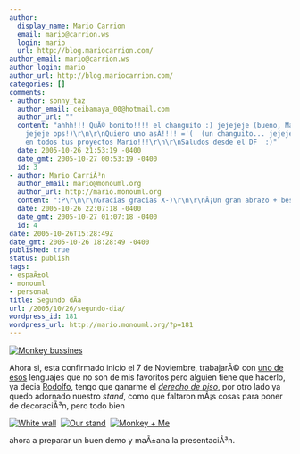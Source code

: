 ```yaml
---
author:
  display_name: Mario Carrion
  email: mario@carrion.ws
  login: mario
  url: http://blog.mariocarrion.com/
author_email: mario@carrion.ws
author_login: mario
author_url: http://blog.mariocarrion.com/
categories: []
comments:
- author: sonny_taz
  author_email: ceibamaya_00@hotmail.com
  author_url: ""
  content: "ahhh!!! QuÃ© bonito!!!! el changuito :) jejejeje (bueno, Mario tambiÃ©n...
    jejeje ops!)\r\n\r\nQuiero uno asÃ­!!!! ='(  (un changuito... jejejejeje)\r\n\r\nSuerte
    en todos tus proyectos Mario!!!\r\n\r\nSaludos desde el DF  :)"
  date: 2005-10-26 21:53:19 -0400
  date_gmt: 2005-10-27 00:53:19 -0400
  id: 3
- author: Mario CarriÃ³n
  author_email: mario@monouml.org
  author_url: http://mario.monouml.org
  content: ":P\r\n\r\nGracias gracias X-)\r\n\r\nÂ¡Un gran abrazo + beso sonny!"
  date: 2005-10-26 22:07:18 -0400
  date_gmt: 2005-10-27 01:07:18 -0400
  id: 4
date: 2005-10-26T15:28:49Z
date_gmt: 2005-10-26 18:28:49 -0400
published: true
status: publish
tags:
- espaÃ±ol
- monouml
- personal
title: Segundo dÃ­a
url: /2005/10/26/segundo-dia/
wordpress_id: 181
wordpress_url: http://mario.monouml.org/?p=181
---
```


<p><a href="http://static.flickr.com/30/56351784_e6d566685b_o.jpg"><img src="http://static.flickr.com/30/56351784_e6d566685b_m.jpg" alt="Monkey bussines" title="Monkey bussines" /></a></p>
<p>Ahora si, esta confirmado inicio el 7 de Noviembre, trabajarÃ© con <a href="http://bdn.borland.com/delphi/">uno de esos</a> lenguajes que no son de mis favoritos pero alguien tiene que hacerlo, ya decia <a href="http://rodolfocampero.blogspot.com">Rodolfo</a>, tengo que ganarme el <em><a href="http://elportaldemexico.com/diccionario/expresionesargentinas.htm">derecho de piso</a></em>, por otro lado ya quedo adornado nuestro <em>stand</em>, como que faltaron mÃ¡s cosas para poner de decoraciÃ³n, pero todo bien</p>
<p><a href="http://static.flickr.com/33/56351790_82bac3d25b_o.jpg"><img src="http://static.flickr.com/33/56351790_82bac3d25b_t.jpg" alt="White wall" title="White wall" /></a>&nbsp;&nbsp;<a href="http://static.flickr.com/31/56351787_e2dd3d9dd2_o.jpg"><img src="http://static.flickr.com/31/56351787_e2dd3d9dd2_t.jpg" alt="Our stand" title="Our stand" /></a>&nbsp;&nbsp;<a href="http://static.flickr.com/25/56352283_524b66a6ec_o.jpg"><img src="http://static.flickr.com/25/56352283_524b66a6ec_t.jpg" alt="Monkey + Me" title="Monkey + Me" /></a></p>
<p>ahora a preparar un buen demo y maÃ±ana la presentaciÃ³n.</p>
